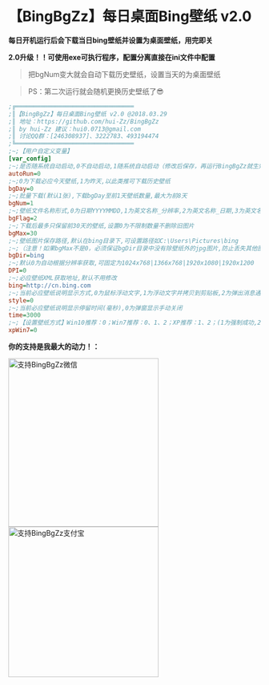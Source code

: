 # 【BingBgZz】每日桌面Bing壁纸 v2.0

**每日开机运行后会下载当日bing壁纸并设置为桌面壁纸，用完即关**

**2.0升级！！可使用exe可执行程序，配置分离直接在ini文件中配置**

> 把bgNum变大就会自动下载历史壁纸，设置当天的为桌面壁纸

> PS：第二次运行就会随机更换历史壁纸了😎

```ini
;╔═════════════════════════════════
;║【BingBgZz】每日桌面Bing壁纸 v2.0 @2018.03.29
;║ 地址：https://github.com/hui-Zz/BingBgZz
;║ by hui-Zz 建议：hui0.0713@gmail.com
;║ 讨论QQ群：[246308937]、3222783、493194474
;╚═════════════════════════════════
;~;【用户自定义变量】
[var_config]
;~;是否随系统自动启动,0不自动启动,1随系统自动启动（修改后保存，再运行BingBgZz就生效了）
autoRun=0
;~;0为下载必应今天壁纸,1为昨天,以此类推可下载历史壁纸
bgDay=0
;~;批量下载(默认1张),下载bgDay至前1天壁纸数量,最大为前8天
bgNum=1
;~;壁纸文件名称形式,0为日期YYYYMMDD,1为英文名称_分辨率,2为英文名称_日期,3为英文名称_分辨率_日期
bgFlag=2
;~;下载后最多只保留前30天的壁纸,设置0为不限制数量不删除旧图片
bgMax=30
;~;壁纸图片保存路径,默认在bing目录下,可设置路径如C:\Users\Pictures\bing
;~;（注意！如果bgMax不是0，必须保证bgDir目录中没有除壁纸外的jpg图片,防止丢失其他图片）
bgDir=bing
;~;默认0为自动根据分辨率获取,可固定为1024x768|1366x768|1920x1080|1920x1200
DPI=0
;~;必应壁纸XML获取地址,默认不用修改
bing=http://cn.bing.com
;~;当前必应壁纸说明显示方式,0为鼠标浮动文字,1为浮动文字并拷贝到剪贴板,2为弹出消息通知,3为弹出消息通知并拷贝到剪贴板
style=0
;~;当前必应壁纸说明显示停留时间(毫秒),0为弹窗显示手动关闭
time=3000
;~;【设置壁纸方式】Win10推荐：0；Win7推荐：0、1、2；XP推荐：1、2；(1为强制成功,2为命令行壁纸可能无变化)
xpWin7=0
```


**你的支持是我最大的动力！：**

<img src="https://raw.githubusercontent.com/hui-Zz/BingBgZz/master/支持BingBgZz微信.png" alt="支持BingBgZz微信" width="300" height="336"><img src="https://raw.githubusercontent.com/hui-Zz/BingBgZz/master/支持BingBgZz支付宝.jpg" alt="支持BingBgZz支付宝" width="300" height="300">
